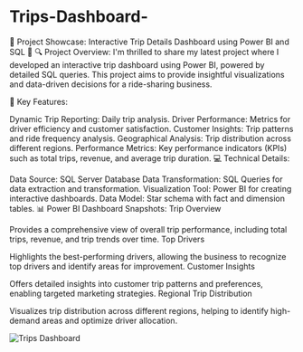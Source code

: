 # Trips-Dashboard-

🚀 Project Showcase: Interactive Trip Details Dashboard using Power BI and SQL 🚀
🔍 Project Overview:
I'm thrilled to share my latest project where I developed an interactive trip dashboard using Power BI, powered by detailed SQL queries. This project aims to provide insightful visualizations and data-driven decisions for a ride-sharing business.

🔑 Key Features:

Dynamic Trip Reporting: Daily trip analysis.
Driver Performance: Metrics for driver efficiency and customer satisfaction.
Customer Insights: Trip patterns and ride frequency analysis.
Geographical Analysis: Trip distribution across different regions.
Performance Metrics: Key performance indicators (KPIs) such as total trips, revenue, and average trip duration.
💻 Technical Details:

Data Source: SQL Server Database
Data Transformation: SQL Queries for data extraction and transformation.
Visualization Tool: Power BI for creating interactive dashboards.
Data Model: Star schema with fact and dimension tables.
📊 Power BI Dashboard Snapshots:
Trip Overview

Provides a comprehensive view of overall trip performance, including total trips, revenue, and trip trends over time.
Top Drivers

Highlights the best-performing drivers, allowing the business to recognize top drivers and identify areas for improvement.
Customer Insights

Offers detailed insights into customer trip patterns and preferences, enabling targeted marketing strategies.
Regional Trip Distribution

Visualizes trip distribution across different regions, helping to identify high-demand areas and optimize driver allocation.

![Trips Dashboard](https://github.com/Narendra1402/Trips-Dashboard-/assets/122566558/89f775ee-de01-4ae3-91df-3e157003b952)
